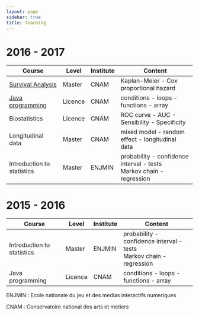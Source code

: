 ```yaml
---
layout: page
sidebar: true
title: Teaching
---
```


# 2016 - 2017

| Course     | Level   | Institute | Content      |
| ---------- | ------  | ----------|--------------|
| [Survival Analysis](/teaching/survival) | Master | CNAM | Kaplan-Meier - Cox proportional hazard |
| [Java programming](/teaching/nfa031) | Licence | CNAM      | conditions - loops - functions - array |
| Biostatistics | Licence | CNAM | ROC curve - AUC - Sensibility - Specificity |
| Longitudinal data | Master | CNAM |  mixed model - random effect - longitudinal data | 
| Introduction to statistics | Master  | ENJMIN    | probability - confidence interval - tests <br> Markov chain - regression |

# 2015 - 2016

| Course             | Level   | Institute | Content      |
| ------------------ | ------  | ----------|--------------|
| Introduction to statistics | Master  | ENJMIN    | probability - confidence interval - tests <br> Markov chain - regression |
| Java programming   | Licence | CNAM      | conditions - loops - functions - array |


ENJMIN : Ecole nationale du jeu et des medias interactifs numeriques 

CNAM : Conservatoire national des arts et metiers